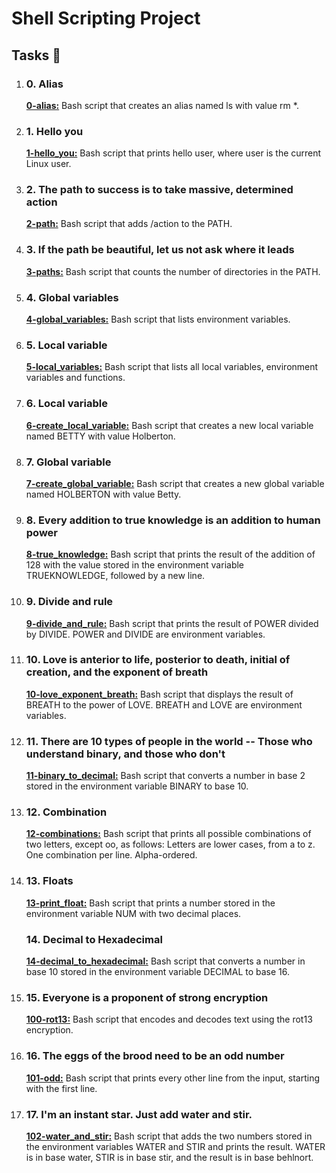  <h1>Shell Scripting Project</h1>  
    <h2>Tasks 📃</h2>
    <ol>
        <li>
            <h3>0. Alias</h3>
            <p><strong><a href="https://github.com/NyasimiPhilip/alx-system_engineering-devops/blob/master/0x03-shell_variables_expansions/0-alias" target="_blank">0-alias:</a></strong> Bash script that creates an alias named ls with value rm *.</p>
        </li>
        <li>
            <h3>1. Hello you</h3>
            <p><strong><a href="https://github.com/NyasimiPhilip/alx-system_engineering-devops/blob/master/0x03-shell_variables_expansions/1-hello_you" target="_blank">1-hello_you:</a></strong> Bash script that prints hello user, where user is the current Linux user.</p>
        </li>
        <li>
            <h3>2. The path to success is to take massive, determined action</h3>
            <p><strong><a href="https://github.com/NyasimiPhilip/alx-system_engineering-devops/blob/master/0x03-shell_variables_expansions/2-path" target="_blank">2-path:</a></strong> Bash script that adds /action to the PATH.</p>
        </li>
        <li>
            <h3>3. If the path be beautiful, let us not ask where it leads</h3>
            <p><strong><a href="https://github.com/NyasimiPhilip/alx-system_engineering-devops/blob/master/0x03-shell_variables_expansions/3-paths" target="_blank">3-paths:</a></strong> Bash script that counts the number of directories in the PATH.</p>
        </li>
        <li>
            <h3>4. Global variables</h3>
            <p><strong><a href="https://github.com/NyasimiPhilip/alx-system_engineering-devops/blob/master/0x03-shell_variables_expansions/4-global_variables" target="_blank">4-global_variables:</a></strong> Bash script that lists environment variables.</p>
        </li>
        <li>
            <h3>5. Local variable</h3>
            <p><strong><a href="https://github.com/NyasimiPhilip/alx-system_engineering-devops/blob/master/0x03-shell_variables_expansions/5-local_variables" target="_blank">5-local_variables:</a></strong> Bash script that lists all local variables, environment variables and functions.</p>
        </li>
        <li>
            <h3>6. Local variable</h3>
            <p><strong><a href="https://github.com/NyasimiPhilip/alx-system_engineering-devops/blob/master/0x03-shell_variables_expansions/6-create_local_variable" target="_blank">6-create_local_variable:</a></strong> Bash script that creates a new local variable named BETTY with value Holberton.</p>
        </li>
        <li>
            <h3>7. Global variable</h3>
            <p><strong><a href="https://github.com/NyasimiPhilip/alx-system_engineering-devops/blob/master/0x03-shell_variables_expansions/7-create_global_variable" target="_blank">7-create_global_variable:</a></strong> Bash script that creates a new global variable named HOLBERTON with value Betty.</p>
        </li>
        <li>
            <h3>8. Every addition to true knowledge is an addition to human power</h3>
            <p><strong><a href="https://github.com/NyasimiPhilip/alx-system_engineering-devops/blob/master/0x03-shell_variables_expansions/8-true_knowledge" target="_blank">8-true_knowledge:</a></strong> Bash script that prints the result of the addition of 128 with the value stored in the environment variable TRUEKNOWLEDGE, followed by a new line.</p>
        </li>
        <li>
            <h3>9. Divide and rule</h3>
            <p><strong><a href="https://github.com/NyasimiPhilip/alx-system_engineering-devops/blob/master/0x03-shell_variables_expansions/9-divide_and_rule" target="_blank">9-divide_and_rule:</a></strong> Bash script that prints the result of POWER divided by DIVIDE. POWER and DIVIDE are environment variables.</p>
        </li>
        <li>
            <h3>10. Love is anterior to life, posterior to death, initial of creation, and the exponent of breath</h3>
            <p><strong><a href="https://github.com/NyasimiPhilip/alx-system_engineering-devops/blob/master/0x03-shell_variables_expansions/10-love_exponent_breath" target="_blank">10-love_exponent_breath:</a></strong> Bash script that displays the result of BREATH to the power of LOVE. BREATH and LOVE are environment variables.</p>
        </li>
        <li>
            <h3>11. There are 10 types of people in the world -- Those who understand binary, and those who don't</h3>
            <p><strong><a href="https://github.com/NyasimiPhilip/alx-system_engineering-devops/blob/master/0x03-shell_variables_expansions/11-binary_to_decimal" target="_blank">11-binary_to_decimal:</a></strong> Bash script that converts a number in base 2 stored in the environment variable BINARY to base 10.</p>
        </li>
        <li>
            <h3>12. Combination</h3>
            <p><strong><a href="https://github.com/NyasimiPhilip/alx-system_engineering-devops/blob/master/0x03-shell_variables_expansions/12-combinations" target="_blank">12-combinations:</a></strong> Bash script that prints all possible combinations of two letters, except oo, as follows: Letters are lower cases, from a to z. One combination per line. Alpha-ordered.</p>
        </li>
        <li>
            <h3>13. Floats</h3>
            <p><strong><a href="https://github.com/NyasimiPhilip/alx-system_engineering-devops/blob/master/0x03-shell_variables_expansions/13-print_float" target="_blank">13-print_float:</a></strong> Bash script that prints a number stored in the environment variable NUM with two decimal places.</p>
        </li>
          <h3>14. Decimal to Hexadecimal</h3>
            <p><strong><a href="https://github.com/NyasimiPhilip/alx-system_engineering-devops/blob/master/0x03-shell_variables_expansions/14-decimal_to_hexadecimal" target="_blank">14-decimal_to_hexadecimal:</a></strong> Bash script that converts a number in base 10 stored in the environment variable DECIMAL to base 16.</p>
        </li>
        <li>
            <h3>15. Everyone is a proponent of strong encryption</h3>
            <p><strong><a href="https://github.com/NyasimiPhilip/alx-system_engineering-devops/blob/master/0x03-shell_variables_expansions/100-rot13" target="_blank">100-rot13:</a></strong> Bash script that encodes and decodes text using the rot13 encryption.</p>
        </li>
        <li>
            <h3>16. The eggs of the brood need to be an odd number</h3>
            <p><strong><a href="https://github.com/NyasimiPhilip/alx-system_engineering-devops/blob/master/0x03-shell_variables_expansions/101-odd" target="_blank">101-odd:</a></strong> Bash script that prints every other line from the input, starting with the first line.</p>
        </li>
        <li>
            <h3>17. I'm an instant star. Just add water and stir.</h3>
            <p><strong><a href="https://github.com/NyasimiPhilip/alx-system_engineering-devops/blob/master/0x03-shell_variables_expansions/102-water_and_stir" target="_blank">102-water_and_stir:</a></strong> Bash script that adds the two numbers stored in the environment variables WATER and STIR and prints the result. WATER is in base water, STIR is in base stir, and the result is in base behlnort.</p>
        </li>
    </ol>
